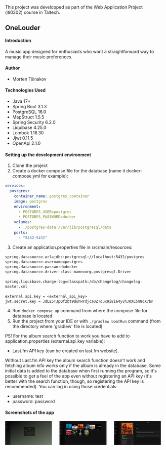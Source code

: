 This project was developped as part of the Web Application Project (iti0302) course in Taltech.

## OneLouder

#### Introduction

A music app designed for enthusiasts who want a straightforward way to manage their music preferences.

#### Author

- Morten Tšinakov

#### Technologies Used

- Java 17+
- Spring Boot 3.1.3
- PostgreSQL 16.0
- MapStruct 1.5.5
- Spring Security 6.2.0
- Liquibase 4.25.0
- Lombok 1.18.30
- Jjwt 0.11.5
- OpenApi 2.1.0

#### Setting up the development environment

1. Clone the project
2. Create a docker compose file for the database (name it docker-compose.yml for example): <br>
```yaml
services:
  postgres:
    container_name: postgres_container
    image: postgres
    environment:
      - POSTGRES_USER=postgres
      - POSTGRES_PASSWORD=docker
    volumes:
      - ./postgres-data:/var/lib/postgresql/data
    ports:
      - "5432:5432"
```
3. Create an application.properties file in src/main/resources: <br>
```properties
spring.datasource.url=jdbc:postgresql://localhost:5432/postgres
spring.datasource.username=postgres
spring.datasource.password=docker
spring.datasource.driver-class-name=org.postgresql.Driver

spring.liquibase.change-log=classpath:/db/changelog/changelog-master.xml

external.api.key = <external_api_key>
jwt.secret.key = JdLE5TJpQf2bt9duhHYdjcaUZToux9i8i64yvhJKXLbm8cX7bn
```
4. Run ```docker compose up``` command from where the compose file for database is located
5. Run the project from your IDE or with ```./gradlew bootRun``` command (from the directory where 'gradlew' file is located)

PS! For the album search function to work you have to add to application.properties (external.api.key variable):
- Last.fm API key (can be created on last.fm website).

Without Last.fm API key the album search function doesn't work and fetching album info works only if the album is already in the database.
Some initial data is added to the database when first running the program, so it's possible to get a feel of the app even without registering an API key (it's better with the search function, though, so registering the API key is recommended). You can log in using those credentials:
- username: test
- password: password

#### Screenshots of the app

<div style="display:flex; justify-content: space-between;">
    <img src="screenshots/onelouder_01.png" alt="Screenshot 1" style="width:30%;">
    <img src="screenshots/onelouder_02.png" alt="Screenshot 1" style="width:30%;">
    <img src="screenshots/onelouder_03.png" alt="Screenshot 1" style="width:30%;">
</div>

